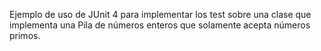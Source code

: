 Ejemplo de uso de JUnit 4 para implementar los test sobre una clase que implementa una Pila de números enteros que solamente acepta números primos.